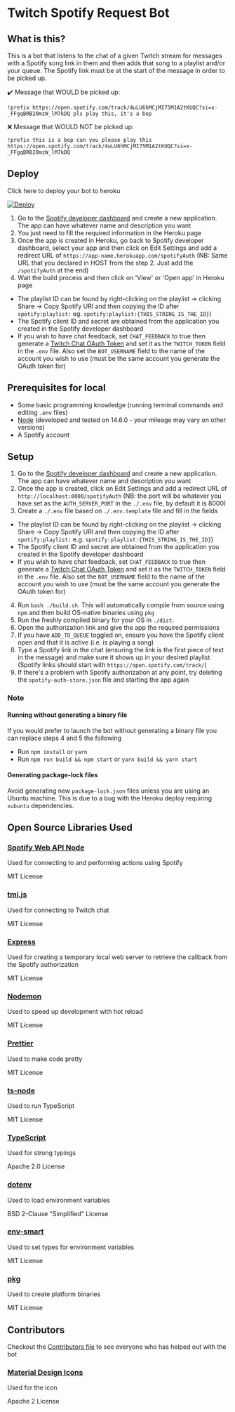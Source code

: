 # Twitch Spotify Request Bot

## What is this?

This is a bot that listens to the chat of a given Twitch stream for messages with a Spotify song link in them and then
adds that song to a playlist and/or your queue. The Spotify link must be at the start of the message in order to be
picked up.

✔️ Message that WOULD be picked up:

```
!prefix https://open.spotify.com/track/4uLU6hMCjMI75M1A2tKUQC?si=x-_FFgqBRB20mzW_lM7kDQ pls play this, it's a bop
```

❌ Message that WOULD NOT be picked up:

```
!prefix this is a bop can you please play this https://open.spotify.com/track/4uLU6hMCjMI75M1A2tKUQC?si=x-_FFgqBRB20mzW_lM7kDQ
```

## Deploy

Click here to deploy your bot to heroku

[![Deploy](https://www.herokucdn.com/deploy/button.svg)](https://heroku.com/deploy?template=https://github.com/MarcDonald/twitch-spotify-request-bot)

1. Go to the [Spotify developer dashboard](https://developer.spotify.com/dashboard/)
   and create a new application. The app can have whatever name and description you want
2. You just need to fill the required information in the Heroku page
3. Once the app is created in Heroku, go back to Spotify developer dashboard, select your app and then click on Edit
   Settings and add a redirect URL of
   `https://app-name.herokuapp.com/spotifyAuth` (NB: Same URL that you declared in HOST from the step 2. Just add
   the `/spotifyAuth` at the end)
4. Wait the build process and then click on 'View' or 'Open app' in Heroku page

- The playlist ID can be found by right-clicking on the playlist ->
  clicking Share -> Copy Spotify URI and then copying the ID after `spotify:playlist:`
  eg. `spotify:playlist:{THIS_STRING_IS_THE_ID}`)
- The Spotify client ID and secret are obtained from the application you created in the Spotify developer dashboard
- If you wish to have chat feedback, set `CHAT_FEEDBACK` to true then generate a
  [Twitch Chat OAuth Token](https://twitchapps.com/tmi/) and set it as the `TWITCH_TOKEN` field in the `.env` file. Also
  set the `BOT_USERNAME` field to the name of the account you wish to use (must be the same account you generate the
  OAuth token for)

## Prerequisites for local

- Some basic programming knowledge (running terminal commands and editing `.env`
  files)
- [Node](https://nodejs.org/en/) (developed and tested on 14.6.0 - your mileage may vary on other versions)
- A Spotify account

## Setup

1. Go to the [Spotify developer dashboard](https://developer.spotify.com/dashboard/)
   and create a new application. The app can have whatever name and description you want
2. Once the app is created, click on Edit Settings and add a redirect URL of
   `http://localhost:8000/spotifyAuth` (NB: the port will be whatever you have set as the `AUTH_SERVER_PORT` in
   the `./.env` file, by default it is 8000)
3. Create a `./.env` file based on `./.env.template` file and fill in the fields

- The playlist ID can be found by right-clicking on the playlist ->
  clicking Share -> Copy Spotify URI and then copying the ID after `spotify:playlist:`
  e.g. `spotify:playlist:{THIS_STRING_IS_THE_ID}`)
- The Spotify client ID and secret are obtained from the application you created in the Spotify developer dashboard
- If you wish to have chat feedback, set `CHAT_FEEDBACK` to true then generate a
  [Twitch Chat OAuth Token](https://twitchapps.com/tmi/) and set it as the `TWITCH_TOKEN` field in the `.env` file. Also
  set the `BOT_USERNAME` field to the name of the account you wish to use (must be the same account you generate the
  OAuth token for)

4. Run `bash ./build.sh`. This will automatically compile from source using `npm` and then build OS-native binaries
   using `pkg`
5. Run the freshly compiled binary for your OS in `./dist`.
6. Open the authorization link and give the app the required permissions
7. If you have `ADD_TO_QUEUE` toggled on, ensure you have the Spotify client open and that it is active (i.e. is playing
   a song)
8. Type a Spotify link in the chat (ensuring the link is the first piece of text in the message)
   and make sure it shows up in your desired playlist (Spotify links should start
   with `https://open.spotify.com/track/`)
9. If there's a problem with Spotify authorization at any point, try deleting the
   `spotify-auth-store.json` file and starting the app again

### Note

#### Running without generating a binary file

If you would prefer to launch the bot without generating a binary file you can replace steps 4 and 5 the following

- Run `npm install` or `yarn`
- Run `npm run build && npm start` or `yarn build && yarn start`

#### Generating package-lock files

Avoid generating new `package-lock.json` files unless you are using an Ubuntu machine. This is due to a bug with the
Heroku deploy requiring `xubuntu` dependencies.

## Open Source Libraries Used

### [Spotify Web API Node](https://github.com/thelinmichael/spotify-web-api-node)

Used for connecting to and performing actions using Spotify

MIT License

### [tmi.js](https://github.com/tmijs/tmi.js)

Used for connecting to Twitch chat

MIT License

### [Express](https://github.com/expressjs/express)

Used for creating a temporary local web server to retrieve the callback from the Spotify authorization

MIT License

### [Nodemon](https://github.com/remy/nodemon)

Used to speed up development with hot reload

MIT License

### [Prettier](https://github.com/prettier/prettier)

Used to make code pretty

MIT License

### [ts-node](https://github.com/TypeStrong/ts-node)

Used to run TypeScript

MIT License

### [TypeScript](https://www.typescriptlang.org/)

Used for strong typings

Apache 2.0 License

### [dotenv](https://github.com/motdotla/dotenv)

Used to load environment variables

BSD 2-Clause "Simplified" License

### [env-smart](https://github.com/jessety/env-smart)

Used to set types for environment variables

MIT License

### [pkg](https://github.com/vercel/pkg)

Used to create platform binaries

MIT License

## Contributors

Checkout the [Contributors file](./CONTRIBUTORS.md) to see everyone who has helped out with the bot

### [Material Design Icons](https://github.com/google/material-design-icons)
Used for the icon

Apache 2 License